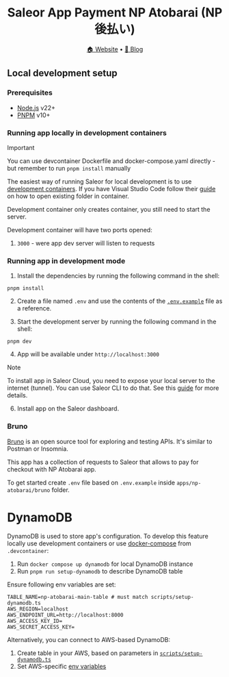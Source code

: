 <div align="center">
  <h1>Saleor App Payment NP Atobarai (NP 後払い)</h1>
</div>

<div align="center">
  <a href="https://saleor.io/">🏠 Website</a>
  <span> • </span>
  <a href="https://saleor.io/blog/">📰 Blog</a>
</div>

## Local development setup

### Prerequisites

- [Node.js](https://nodejs.org) v22+
- [PNPM](https://pnpm.io/) v10+

### Running app locally in development containers

> [!IMPORTANT]
> You can use devcontainer Dockerfile and docker-compose.yaml directly - but remember to run `pnpm install` manually

The easiest way of running Saleor for local development is to use [development containers](https://containers.dev/).
If you have Visual Studio Code follow their [guide](https://code.visualstudio.com/docs/devcontainers/containers#_quick-start-open-an-existing-folder-in-a-container) on how to open existing folder in container.

Development container only creates container, you still need to start the server.

Development container will have two ports opened:

1. `3000` - were app dev server will listen to requests

### Running app in development mode

1. Install the dependencies by running the following command in the shell:

```shell
pnpm install
```

2. Create a file named `.env` and use the contents of the [`.env.example`](./.env.example) file as a reference.

3. Start the development server by running the following command in the shell:

```shell
pnpm dev
```

4. App will be available under `http://localhost:3000`

> [!NOTE]
> To install app in Saleor Cloud, you need to expose your local server to the internet (tunnel). You can use Saleor CLI to do that. See this [guide](https://docs.saleor.io/developer/extending/apps/developing-with-tunnels) for more details.

6. Install app on the Saleor dashboard.

### Bruno

[Bruno](https://docs.usebruno.com/) is an open source tool for exploring and testing APIs. It's similar to Postman or Insomnia.

This app has a collection of requests to Saleor that allows to pay for checkout with NP Atobarai app.

To get started create `.env` file based on `.env.example` inside `apps/np-atobarai/bruno` folder.

# DynamoDB

DynamoDB is used to store app's configuration. To develop this feature locally use development containers or use [docker-compose](../../.devcontainer/np-atobarai/docker-compose.yml) from `.devcontainer`:

1. Run `docker compose up dynamodb` for local DynamoDB instance
2. Run `pnpm run setup-dynamodb` to describe DynamoDB table

Ensure following env variables are set:

```dotenv
TABLE_NAME=np-atobarai-main-table # must match scripts/setup-dynamodb.ts
AWS_REGION=localhost
AWS_ENDPOINT_URL=http://localhost:8000
AWS_ACCESS_KEY_ID=
AWS_SECRET_ACCESS_KEY=
```

Alternatively, you can connect to AWS-based DynamoDB:

1. Create table in your AWS, based on parameters in [`scripts/setup-dynamodb.ts`](./scripts/setup-dynamodb.ts)
2. Set AWS-specific [env variables](https://docs.aws.amazon.com/sdk-for-javascript/v2/developer-guide/loading-node-credentials-environment.html)
